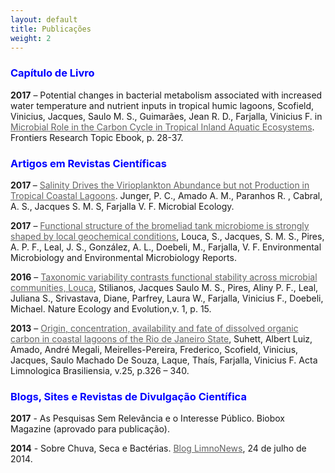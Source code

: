 ```yaml
---
layout: default
title: Publicações
weight: 2
---
```


<h3 style="color:blue;">Capítulo de Livro</h3>
<p align="left"><strong>2017</strong> – Potential changes in bacterial metabolism associated with increased water temperature and nutrient inputs in tropical humic lagoons, Scofield, Vinicius, Jacques, Saulo M. S., Guimarães, Jean R. D., Farjalla, Vinicius F. in <a href="http://journal.frontiersin.org/researchtopic/735/microbial-role-in-the-carbon-cycle-in-tropical-inland-aquatic-ecosystems" style="color:#616161;">Microbial Role in the Carbon Cycle in Tropical Inland Aquatic Ecosystems</a>. <span id="ctl00_ctl00_MainContentPlaceHolder_ContentAreaMainContent_ucBookDetail_lblProductDesc">Frontiers Research Topic Ebook, p. 28-37.</span>
<br>

<h3 style="color:blue;">Artigos em Revistas Científicas</h3>
<strong>2017 </strong>– <a href="https://link.springer.com/article/10.1007/s00248-017-1038-3" target="_blank" rel="noopener" style="color:#616161;">Salinity Drives the Virioplankton Abundance but not Production in Tropical Coastal Lagoons</a>. Junger, P. C., Amado A. M., Paranhos R. , Cabral, A. S., Jacques S. M. S, Farjalla V. F. Microbial Ecology.</p>

<strong>2017</strong> – <a href="https://www.ncbi.nlm.nih.gov/pubmed/28488752" style="color:#616161;">Functional structure of the bromeliad tank microbiome is strongly shaped by local geochemical conditions</a>, Louca, S., Jacques, S. M. S., Pires, A. P. F., Leal, J. S., González, A. L., Doebeli, M., Farjalla, V. F. Environmental Microbiology and Environmental Microbiology Reports.</p>

<strong>2016</strong> – <a href="http://www.nature.com/articles/s41559-016-0015" style="color:#616161;">Taxonomic variability contrasts functional stability across microbial communities, Louca</a>, Stilianos, Jacques Saulo M. S., Pires, Aliny P. F., Leal, Juliana S., Srivastava, Diane, Parfrey, Laura W., Farjalla, Vinicius F., Doebeli, Michael. Nature Ecology and Evolution,v. 1, p. 15.</p>

<strong>2013</strong> – <a href="https://www.researchgate.net/publication/260772667_Origin_concentration_availability_and_fate_of_dissolved_organic_carbon_in_coastal_lagoons_of_the_Rio_de_Janeiro_State" style="color:#616161;">Origin, concentration, availability and fate of dissolved organic carbon in coastal lagoons of the Rio de Janeiro State</a>, Suhett, Albert Luiz, Amado, André Megali, Meirelles-Pereira, Frederico, Scofield, Vinicius, Jacques, Saulo Machado De Souza, Laque, Thaís, Farjalla, Vinicius F. Acta Limnologica Brasiliensia, v.25, p.326 – 340.
<br>

<h3 style="color:blue;"> Blogs, Sites e Revistas de Divulgação Científica</h3>
<strong>2017</strong> - As Pesquisas Sem Relevância e o Interesse Público. Biobox Magazine (aprovado para publicação).
<br>

<strong>2014</strong> - Sobre Chuva, Seca e Bactérias. <a href="https://limnonews.wordpress.com/2014/07/24/sobre-chuva-seca-e-bacterias/" style="color:#616161;">Blog LimnoNews</a>, 24 de julho de 2014.
